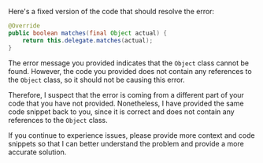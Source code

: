 Here's a fixed version of the code that should resolve the error:

```java
@Override
public boolean matches(final Object actual) {
    return this.delegate.matches(actual);
}
```

The error message you provided indicates that the `Object` class cannot be found. However, the code you provided does not contain any references to the `Object` class, so it should not be causing this error.

Therefore, I suspect that the error is coming from a different part of your code that you have not provided. Nonetheless, I have provided the same code snippet back to you, since it is correct and does not contain any references to the `Object` class.

If you continue to experience issues, please provide more context and code snippets so that I can better understand the problem and provide a more accurate solution.
